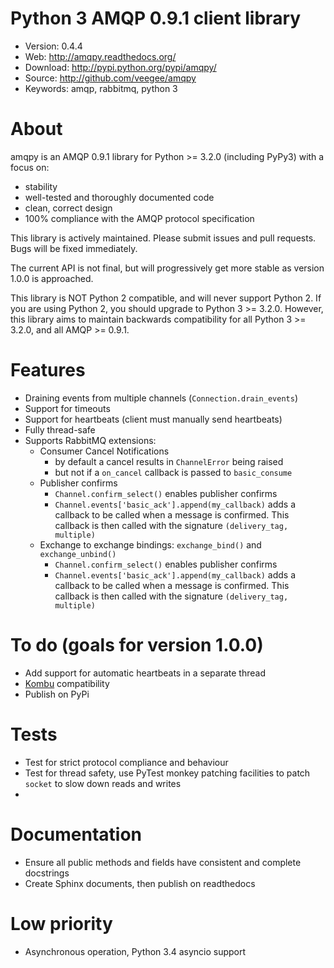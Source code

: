 Python 3 AMQP 0.9.1 client library
=====================================

* Version: 0.4.4
* Web: http://amqpy.readthedocs.org/
* Download: http://pypi.python.org/pypi/amqpy/
* Source: http://github.com/veegee/amqpy
* Keywords: amqp, rabbitmq, python 3


About
=====

amqpy is an AMQP 0.9.1 library for Python >= 3.2.0 (including PyPy3) with a
focus on:

* stability
* well-tested and thoroughly documented code
* clean, correct design
* 100% compliance with the AMQP protocol specification

This library is actively maintained. Please submit issues and pull requests.
Bugs will be fixed immediately.

The current API is not final, but will progressively get more stable as version
1.0.0 is approached.

This library is NOT Python 2 compatible, and will never support Python 2. If you
are using Python 2, you should upgrade to Python 3 >= 3.2.0. However, this
library aims to maintain backwards compatibility for all Python 3 >= 3.2.0, and
all AMQP >= 0.9.1.


Features
========

* Draining events from multiple channels (`Connection.drain_events`)
* Support for timeouts
* Support for heartbeats (client must manually send heartbeats)
* Fully thread-safe
* Supports RabbitMQ extensions:
    * Consumer Cancel Notifications
        * by default a cancel results in `ChannelError` being raised
        * but not if a `on_cancel` callback is passed to `basic_consume`
    * Publisher confirms
        * `Channel.confirm_select()` enables publisher confirms
        * `Channel.events['basic_ack'].append(my_callback)` adds a callback to
          be called when a message is confirmed. This callback is then called
          with the signature `(delivery_tag, multiple)`
    * Exchange to exchange bindings: `exchange_bind()` and `exchange_unbind()`
        * `Channel.confirm_select()` enables publisher confirms
        * `Channel.events['basic_ack'].append(my_callback)` adds a callback to
          be called when a message is confirmed. This callback is then called
          with the signature `(delivery_tag, multiple)`


To do (goals for version 1.0.0)
===============================

* Add support for automatic heartbeats in a separate thread
* [Kombu](https://github.com/celery/kombu) compatibility
* Publish on PyPi

# Tests

* Test for strict protocol compliance and behaviour
* Test for thread safety, use PyTest monkey patching facilities to patch
  `socket` to slow down reads and writes
*

# Documentation

* Ensure all public methods and fields have consistent and complete docstrings
* Create Sphinx documents, then publish on readthedocs

# Low priority

* Asynchronous operation, Python 3.4 asyncio support
